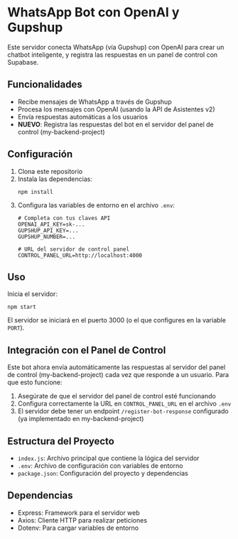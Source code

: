# WhatsApp Bot con OpenAI y Gupshup

Este servidor conecta WhatsApp (vía Gupshup) con OpenAI para crear un chatbot inteligente, y registra las respuestas en un panel de control con Supabase.

## Funcionalidades

- Recibe mensajes de WhatsApp a través de Gupshup
- Procesa los mensajes con OpenAI (usando la API de Asistentes v2)
- Envía respuestas automáticas a los usuarios
- **NUEVO**: Registra las respuestas del bot en el servidor del panel de control (my-backend-project)

## Configuración

1. Clona este repositorio
2. Instala las dependencias:
   ```
   npm install
   ```
3. Configura las variables de entorno en el archivo `.env`:
   ```
   # Completa con tus claves API
   OPENAI_API_KEY=sk-...
   GUPSHUP_API_KEY=...
   GUPSHUP_NUMBER=...
   
   # URL del servidor de control panel
   CONTROL_PANEL_URL=http://localhost:4000
   ```

## Uso

Inicia el servidor:

```
npm start
```

El servidor se iniciará en el puerto 3000 (o el que configures en la variable `PORT`).

## Integración con el Panel de Control

Este bot ahora envía automáticamente las respuestas al servidor del panel de control (my-backend-project) cada vez que responde a un usuario. Para que esto funcione:

1. Asegúrate de que el servidor del panel de control esté funcionando
2. Configura correctamente la URL en `CONTROL_PANEL_URL` en el archivo `.env`
3. El servidor debe tener un endpoint `/register-bot-response` configurado (ya implementado en my-backend-project)

## Estructura del Proyecto

- `index.js`: Archivo principal que contiene la lógica del servidor
- `.env`: Archivo de configuración con variables de entorno
- `package.json`: Configuración del proyecto y dependencias

## Dependencias

- Express: Framework para el servidor web
- Axios: Cliente HTTP para realizar peticiones
- Dotenv: Para cargar variables de entorno 